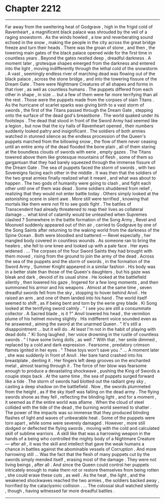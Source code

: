 
# Chapter 2212


---

Far away from the sweltering heat of Godgrave , high in the frigid cold of Ravenheart , a magnificent black palace was shrouded by the veil of a raging snowstorm . As the winds howled , a low and reverberating sound echoed in the snow , making the people in the city across the great bridge freeze and turn their heads .
There was the groan of stone , and then , the towering main gates of the black palace opened wide for the first time in countless years .
Beyond the gates nestled deep , dreadful darkness .
A moment later , grotesque shapes emerged from the darkness and entered into the light , moving indifferently through the lethal cold of the snowstorm .
A vast , seemingly endless river of marching dead was flowing out of the black palace , across the stone bridge , and into the towering fissure of the Dream Gate . There were Nightmare Creatures of all shapes and forms in that river , as well as countless humans .
The puppets differed from each other in shape , in size ... but a few of them were far more terrifying than all the rest .
Those were the puppets made from the corpses of slain Titans .
As the hurricane of scarlet sparks was giving birth to a vast storm of swords , the first of the Titans passed through the Dream Gate , stepping onto the surface of the dead god's breastbone .
The world quaked under its footsteps .
The dead that stood in front of the Sword Army had seemed like a legion , but now that the icy halls of Ravenheart opened , their numbers suddenly looked paltry and insignificant .
The soldiers of both armies watched in stunned silence as the endless procession of the Queen's puppets marched from the billowing snow , the flow of them never ceasing until an entire army of the dead flooded the bone plain , all of them staring at the boundless clouds of swords with eerie , empty gazes .
The Titans towered above them like grotesque mountains of flesh , some of them so gargantuan that they had barely squeezed through the immense fissure of the Dream Gate .
The sea of puppets faced the storm of swords , with two Sovereigns facing each other in the middle .
It was then that the soldiers of the two great armies finally realized what it meant , and what was about to happen .
The two gods of humanity were going to clash , and fight each other until one of them was dead .
Some soldiers shuddered from relief , realizing that they would not enter battle today . Others simply looked at the astonishing scene in silent awe .
More still were terrified , knowing that mortals like them were not fit to see gods fight . The battles of Transcendent had already threatened to reap their lives as collateral damage ... what kind of calamity would be unleashed when Supremes clashed ?
Somewhere in the battle formation of the Song Army , Revel and Moonveil suddenly appeared out of thin air , carried to Godgrave by one of the Song Saints after returning to the waking world from the darkness of the Spine Ocean . Both were bloodied and battered — Revel especially , her mangled body covered in countless wounds .
As someone ran to bring the healers , she fell to one knee and looked up with a pale face . Her eyes widened .
... The corpses of the four Sword Saints they had brought with them moved , rising from the ground to join the army of the dead .
Across the sea of the puppets and the storm of swords , in the formation of the Sword Army , Summer Knight appeared in a similar fashion . His body was in a better state than those of the Queen's daughters , but his gaze was bleak and dark , devoid of its usual shine .
He looked at the battlefield silently , then lowered his gaze , lingered for a few long moments , and then summoned his armor and his weapons .
Almost at the same time , seven dreadful swords fell from the sky , stopping to hover behind Anvil . He raised an arm , and one of them landed into his hand .
The world itself seemed to shift , as if being bent and torn by the eerie grey blade .
Ki Song looked at the terrifying sword calmly .
" I see you are still a consummate collector . A Sacred blade , is it ?"
Anvil lowered his head , the vermilion plume of his helmet moving slightly . His indifferent voice sounded even as he answered , aiming the sword at the unarmed Queen .
" It's still a disappointment ... but it will do . At least I'm not in the habit of playing with dead dolls ."
Ki Song laughed , her voice drowning in the rustle of countless swords .
" I have some living dolls , as well ."
With that , her smile dimmed , replaced by a cold and dark expression . Fearsome , predatory crimson flames ignited in her eyes .
" These toys won't save you ."
... A moment later , she was suddenly in front of Anvil . Her bare hand crashed into his breastplate , denting it . Her fingers left deep grooves on the enchanted metal , almost tearing through it .
The force of her blow was fearsome enough to produce a devastating shockwave , pushing the King of Swords a couple steps back .
At the same time , the sea of puppets surged forward like a tide .
The storm of swords had blotted out the radiant grey sky , casting a deep shadow on the battlefield . Now , the swords plummeted from the height , as if the sky itself was falling on the dead army . The flying swords shone as they fell , reflecting the blinding light , and for a moment , it seemed as if the entire world was aflame .
When the cloud of steel collided with the tide of the dead , the burning world seemed to shatter .
The power of the impacts was so immense that they produced blinding flashes of light and waves of unbearable heat . Some of the puppets were torn apart , while some were severely damaged .
However , more still dodged or deflected the flying swords , moving with the cold and calculated skill of sublime warriors . A skill like that was a harrowing weapon in the hands of a being who controlled the mighty body of a Nightmare Creature — after all , it was the skill and intellect that gave the weak humans a chance in battles against the abominable vessels of Corruption .
And more harrowing still ...
Was the fact that the flesh of many puppets cut by the swords simply mended itself , erasing most of the damage .
They were not living beings , after all . And since the Queen could control her puppets intricately enough to make them rot or restore themselves from being rotten , she could erase these cuts , as well .
As the heat , the light , and the weakened shockwaves reached the two armies , the soldiers backed away , horrified by the cataclysmic collision .
... The colossal skull watched silently , though , having witnessed far more dreadful battles .

---

